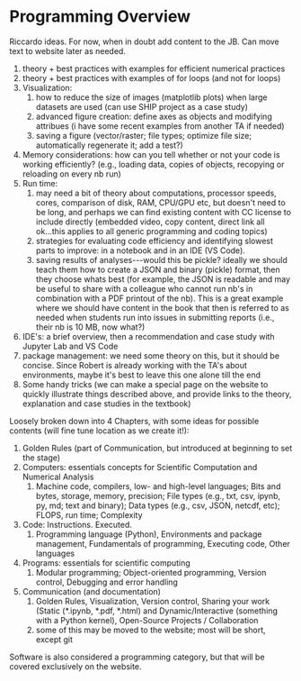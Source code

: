 # Programming Overview

Riccardo ideas. For now, when in doubt add content to the JB. Can move text to website later as needed.
1. theory + best practices with examples for efficient numerical practices
2. theory + best practices with examples of for loops (and not for loops)
3. Visualization:
   1. how to reduce the size of images (matplotlib plots) when large datasets are used (can use SHIP project as a case study)
   2. advanced figure creation: define axes as objects and modifying attribues (i have some recent examples from another TA if needed)
   3. saving a figure (vector/raster; file types; optimize file size; automatically regenerate it; add a test?)
4. Memory considerations: how can you tell whether or not your code is working efficiently? (e.g., loading data, copies of objects, recopying or reloading on every nb run)
5. Run time:
   1. may need a bit of theory about computations, processor speeds, cores, comparison of disk, RAM, CPU/GPU etc, but doesn't need to be long, and perhaps we can find existing content with CC license to include directly (embedded video, copy content, direct link all ok...this applies to all generic programming and coding topics)
   2. strategies for evaluating code efficiency and identifying slowest parts to improve: in a notebook and in an IDE (VS Code).
   3. saving results of analyses---would this be pickle? ideally we should teach them how to create a JSON and binary (pickle) format, then they choose whats best (for example, the JSON is readable and may be useful to share with a colleague who cannot run nb's in combination with a PDF printout of the nb). This is a great example where we should have content in the book that then is referred to as needed when students run into issues in submitting reports (i.e., their nb is 10 MB, now what?)
6. IDE's: a brief overview, then a recommendation and case study with Jupyter Lab and VS Code
7. package management: we need some theory on this, but it should be concise. Since Robert is already working with the TA's about environments, maybe it's best to leave this one alone till the end
8. Some handy tricks (we can make a special page on the website to quickly illustrate things described above, and provide links to the theory, explanation and case studies in the textbook)



Loosely broken down into 4 Chapters, with some ideas for possible contents (will fine tune location as we create it!):

1. Golden Rules (part of Communication, but introduced at beginning to set the stage)
2. Computers: essentials concepts for Scientific Computation and Numerical Analysis 
   1. Machine code, compilers, low- and high-level languages; Bits and bytes, storage, memory, precision; File types (e.g., txt, csv, ipynb, py, md; text and binary); 
Data types (e.g., csv, JSON, netcdf, etc); FLOPS, run time; Complexity  
3. Code: Instructions. Executed. 
   1. Programming language (Python), Environments and package management, Fundamentals of programming, Executing code, Other languages 
4. Programs: essentials for scientific computing 
   1. Modular programming; Object-oriented programming, Version control, Debugging and error handling 
5. Communication (and documentation)
   1. Golden Rules, Visualization, Version control, Sharing your work (Static (*.ipynb, *.pdf, *.html) and Dynamic/Interactive (something with a Python kernel), Open-Source Projects / Collaboration 
   2. some of this may be moved to the website; most will be short, except git


Software is also considered a programming category, but that will be covered exclusively on the website.